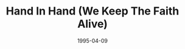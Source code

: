 ---
type: single
title: Hand In Hand (We Keep The Faith Alive)
date: 1995-04-09
label: CNR
catalog: 123-456-789
img: /media/singles/hand-in-hand.jpg
discs:
  - tracks:
    - Hand In Hand (We Keep The Faith Alive)
    - title: I Need Your Love
      subtitle: Live
    - title: Over And Over Again
      subtitle: Live
    - title: Love Takes Me Higher
      subtitle: Live
credits:
  - key: Artwork
    value: Robby Valentine
---